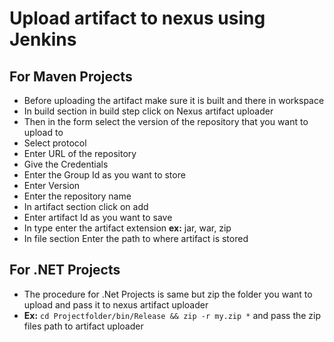 # Upload artifact to nexus using Jenkins

## For Maven Projects 
  - Before uploading the artifact make sure it is built and there in workspace
  - In build section in build step click on Nexus artifact uploader
  - Then in the form select the version of the repository that you want to upload to
  - Select protocol
  - Enter URL of the repository
  - Give the Credentials
  - Enter the Group Id as you want to store
  - Enter Version
  - Enter the repository name
  - In artifact section click on add
  - Enter artifact Id as you want to save
  - In type enter the artifact extension **ex:** jar, war, zip
  - In file section Enter the path to where artifact is stored

## For .NET Projects
  - The procedure for .Net Projects is same but zip the folder you want to upload and pass it to nexus artifact uploader
  - **Ex:** ```cd Projectfolder/bin/Release && zip -r my.zip *``` and pass the zip files path to artifact uploader
